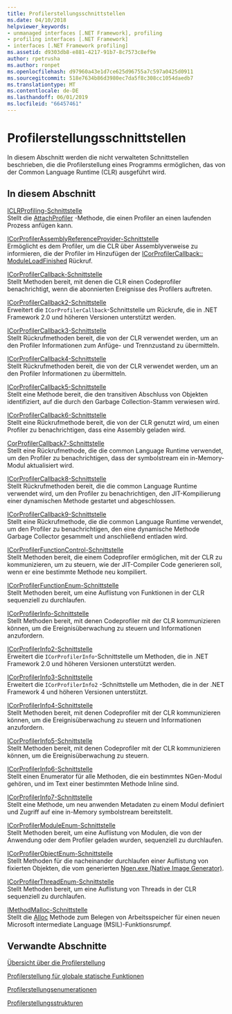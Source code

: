 ```yaml
---
title: Profilerstellungsschnittstellen
ms.date: 04/10/2018
helpviewer_keywords:
- unmanaged interfaces [.NET Framework], profiling
- profiling interfaces [.NET Framework]
- interfaces [.NET Framework profiling]
ms.assetid: d9303db8-e881-4217-91b7-8c7573c8ef9e
author: rpetrusha
ms.author: ronpet
ms.openlocfilehash: d97960a43e1d7ce625d96755a7c597a0425d0911
ms.sourcegitcommit: 518e7634b86d3980ec7da5f8c308cc1054daedb7
ms.translationtype: MT
ms.contentlocale: de-DE
ms.lasthandoff: 06/01/2019
ms.locfileid: "66457461"
---
```

# <a name="profiling-interfaces"></a>Profilerstellungsschnittstellen
In diesem Abschnitt werden die nicht verwalteten Schnittstellen beschrieben, die die Profilerstellung eines Programms ermöglichen, das von der Common Language Runtime (CLR) ausgeführt wird.  
  
## <a name="in-this-section"></a>In diesem Abschnitt  
 [ICLRProfiling-Schnittstelle](../../../../docs/framework/unmanaged-api/profiling/iclrprofiling-interface.md)  
 Stellt die [AttachProfiler](../../../../docs/framework/unmanaged-api/profiling/iclrprofiling-attachprofiler-method.md) -Methode, die einen Profiler an einen laufenden Prozess anfügen kann.  
  
 [ICorProfilerAssemblyReferenceProvider-Schnittstelle](../../../../docs/framework/unmanaged-api/profiling/icorprofilerassemblyreferenceprovider-interface.md)  
 Ermöglicht es dem Profiler, um die CLR über Assemblyverweise zu informieren, die der Profiler im Hinzufügen der [ICorProfilerCallback:: ModuleLoadFinished](../../../../docs/framework/unmanaged-api/profiling/icorprofilercallback-moduleloadfinished-method.md) Rückruf.  
  
 [ICorProfilerCallback-Schnittstelle](../../../../docs/framework/unmanaged-api/profiling/icorprofilercallback-interface.md)  
 Stellt Methoden bereit, mit denen die CLR einen Codeprofiler benachrichtigt, wenn die abonnierten Ereignisse des Profilers auftreten.  
  
 [ICorProfilerCallback2-Schnittstelle](../../../../docs/framework/unmanaged-api/profiling/icorprofilercallback2-interface.md)  
 Erweitert die `ICorProfilerCallback`-Schnittstelle um Rückrufe, die in .NET Framework 2.0 und höheren Versionen unterstützt werden.  
  
 [ICorProfilerCallback3-Schnittstelle](../../../../docs/framework/unmanaged-api/profiling/icorprofilercallback3-interface.md)  
 Stellt Rückrufmethoden bereit, die von der CLR verwendet werden, um an den Profiler Informationen zum Anfüge- und Trennzustand zu übermitteln.  
  
 [ICorProfilerCallback4-Schnittstelle](../../../../docs/framework/unmanaged-api/profiling/icorprofilercallback4-interface.md)  
 Stellt Rückrufmethoden bereit, die von der CLR verwendet werden, um an den Profiler Informationen zu übermitteln.  
  
 [ICorProfilerCallback5-Schnittstelle](../../../../docs/framework/unmanaged-api/profiling/icorprofilercallback5-interface.md)  
 Stellt eine Methode bereit, die den transitiven Abschluss von Objekten identifiziert, auf die durch den Garbage Collection-Stamm verwiesen wird.  
  
 [ICorProfilerCallback6-Schnittstelle](../../../../docs/framework/unmanaged-api/profiling/icorprofilercallback6-interface.md)  
 Stellt eine Rückrufmethode bereit, die von der CLR genutzt wird, um einen Profiler zu benachrichtigen, dass eine Assembly geladen wird.  
  
 [CorProfilerCallback7-Schnittstelle](../../../../docs/framework/unmanaged-api/profiling/icorprofilercallback7-interface.md)  
 Stellt eine Rückrufmethode, die die common Language Runtime verwendet, um den Profiler zu benachrichtigen, dass der symbolstream ein in-Memory-Modul aktualisiert wird.  

[ICorProfilerCallback8-Schnittstelle](../../../../docs/framework/unmanaged-api/profiling/icorprofilercallback8-interface.md)  
Stellt Rückrufmethoden bereit, die die common Language Runtime verwendet wird, um den Profiler zu benachrichtigen, den JIT-Kompilierung einer dynamischen Methode gestartet und abgeschlossen.

[ICorProfilerCallback9-Schnittstelle](../../../../docs/framework/unmanaged-api/profiling/icorprofilercallback9-interface.md)  
Stellt eine Rückrufmethode, die die common Language Runtime verwendet, um den Profiler zu benachrichtigen, den eine dynamische Methode Garbage Collector gesammelt und anschließend entladen wird.

 [ICorProfilerFunctionControl-Schnittstelle](../../../../docs/framework/unmanaged-api/profiling/icorprofilerfunctioncontrol-interface.md)  
 Stellt Methoden bereit, die einem Codeprofiler ermöglichen, mit der CLR zu kommunizieren, um zu steuern, wie der JIT-Compiler Code generieren soll, wenn er eine bestimmte Methode neu kompiliert.  
  
 [ICorProfilerFunctionEnum-Schnittstelle](../../../../docs/framework/unmanaged-api/profiling/icorprofilerfunctionenum-interface.md)  
 Stellt Methoden bereit, um eine Auflistung von Funktionen in der CLR sequenziell zu durchlaufen.  
  
 [ICorProfilerInfo-Schnittstelle](../../../../docs/framework/unmanaged-api/profiling/icorprofilerinfo-interface.md)  
 Stellt Methoden bereit, mit denen Codeprofiler mit der CLR kommunizieren können, um die Ereignisüberwachung zu steuern und Informationen anzufordern.  
  
 [ICorProfilerInfo2-Schnittstelle](../../../../docs/framework/unmanaged-api/profiling/icorprofilerinfo2-interface.md)  
 Erweitert die `ICorProfilerInfo`-Schnittstelle um Methoden, die in .NET Framework 2.0 und höheren Versionen unterstützt werden.  
  
 [ICorProfilerInfo3-Schnittstelle](../../../../docs/framework/unmanaged-api/profiling/icorprofilerinfo3-interface.md)  
 Erweitert die `ICorProfilerInfo2` -Schnittstelle um Methoden, die in der .NET Framework 4 und höheren Versionen unterstützt.  
  
 [ICorProfilerInfo4-Schnittstelle](../../../../docs/framework/unmanaged-api/profiling/icorprofilerinfo4-interface.md)  
 Stellt Methoden bereit, mit denen Codeprofiler mit der CLR kommunizieren können, um die Ereignisüberwachung zu steuern und Informationen anzufordern.  
  
 [ICorProfilerInfo5-Schnittstelle](../../../../docs/framework/unmanaged-api/profiling/icorprofilerinfo5-interface.md)  
 Stellt Methoden bereit, mit denen Codeprofiler mit der CLR kommunizieren können, um die Ereignisüberwachung zu steuern.  
  
 [ICorProfilerInfo6-Schnittstelle](../../../../docs/framework/unmanaged-api/profiling/icorprofilerinfo6-interface.md)  
 Stellt einen Enumerator für alle Methoden, die ein bestimmtes NGen-Modul gehören, und im Text einer bestimmten Methode Inline sind.  
  
 [ICorProfilerInfo7-Schnittstelle](../../../../docs/framework/unmanaged-api/profiling/icorprofilerinfo7-interface.md)  
 Stellt eine Methode, um neu anwenden Metadaten zu einem Modul definiert und Zugriff auf eine in-Memory symbolstream bereitstellt.  
  
 [ICorProfilerModuleEnum-Schnittstelle](../../../../docs/framework/unmanaged-api/profiling/icorprofilermoduleenum-interface.md)  
 Stellt Methoden bereit, um eine Auflistung von Modulen, die von der Anwendung oder dem Profiler geladen wurden, sequenziell zu durchlaufen.  
  
 [ICorProfilerObjectEnum-Schnittstelle](../../../../docs/framework/unmanaged-api/profiling/icorprofilerobjectenum-interface.md)  
 Stellt Methoden für die nacheinander durchlaufen einer Auflistung von fixierten Objekten, die vom generierten [Ngen.exe (Native Image Generator)](../../../../docs/framework/tools/ngen-exe-native-image-generator.md).  
  
 [ICorProfilerThreadEnum-Schnittstelle](../../../../docs/framework/unmanaged-api/profiling/icorprofilerthreadenum-interface.md)  
 Stellt Methoden bereit, um eine Auflistung von Threads in der CLR sequenziell zu durchlaufen.  
  
 [IMethodMalloc-Schnittstelle](../../../../docs/framework/unmanaged-api/profiling/imethodmalloc-interface.md)  
 Stellt die [Alloc](../../../../docs/framework/unmanaged-api/profiling/imethodmalloc-alloc-method.md) Methode zum Belegen von Arbeitsspeicher für einen neuen Microsoft intermediate Language (MSIL)-Funktionsrumpf.  
  
## <a name="related-sections"></a>Verwandte Abschnitte  
 [Übersicht über die Profilerstellung](../../../../docs/framework/unmanaged-api/profiling/profiling-overview.md)  
  
 [Profilerstellung für globale statische Funktionen](../../../../docs/framework/unmanaged-api/profiling/profiling-global-static-functions.md)  
  
 [Profilerstellungsenumerationen](../../../../docs/framework/unmanaged-api/profiling/profiling-enumerations.md)  
  
 [Profilerstellungsstrukturen](../../../../docs/framework/unmanaged-api/profiling/profiling-structures.md)
